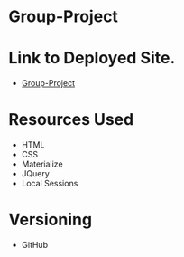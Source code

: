 # Group-Project


# Link to Deployed Site. 
  * [Group-Project](https://kell-b.github.io/Group-Project/)
  
# Resources Used
  * HTML
  * CSS
  * Materialize
  * JQuery
  * Local Sessions
  
# Versioning 
  * GitHub
